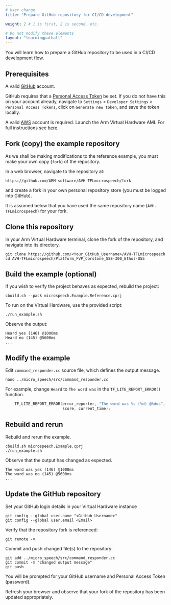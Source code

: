 ```yaml
---
# User change
title: "Prepare GitHub repository for CI/CD development"

weight: 2 # 1 is first, 2 is second, etc.

# Do not modify these elements
layout: "learningpathall"
---
```

You will learn how to prepare a GitHub repository to be used in a CI/CD development flow.

## Prerequisites

A valid [GitHub](https://github.com) account.

GitHub requires that a [Personal Access Token](https://docs.github.com/en/authentication/keeping-your-account-and-data-secure/creating-a-personal-access-token) be set. If you do not have this on your account already, navigate to `Settings` > `Developer Settings` > `Personal Access Tokens`, click on `Generate new token`, and save the token locally.

A valid [AWS](https://aws.amazon.com/) account is required. Launch the Arm Virtual Hardware AMI. For full instructions see [here](/install-tools/avh#corstone).

## Fork (copy) the example repository

As we shall be making modifications to the reference example, you must make your own copy (`fork`) of the repository.

In a web browser, navigate to the repository at:
```console
https://github.com/ARM-software/AVH-TFLmicrospeech/fork
```
and create a fork in your own personal repository store (you must be logged into GitHub).

It is assumed below that you have used the same repository name (`AVH-TFLmicrospeech`) for your fork.

## Clone this repository

In your Arm Virtual Hardware terminal, clone the fork of the repository, and navigate into its directory.
```console
git clone https://github.com/<Your_GitHub_Username>/AVH-TFLmicrospeech
cd AVH-TFLmicrospeech/Platform_FVP_Corstone_SSE-300_Ethos-U55
```
## Build the example (optional)

If you wish to verify the project behaves as expected, rebuild the project:
```console
cbuild.sh --pack microspeech.Example.Reference.cprj
```
To run on the Virtual Hardware, use the provided script:
```console
./run_example.sh
```
Observe the output:
```
Heard yes (146) @1000ms
Heard no (145) @5600ms
...
```
## Modify the example

Edit `command_responder.cc` source file, which defines the output message.
```console
nano ../micro_speech/src/command_responder.cc
```
For example, change `Heard` to `The word was` in the `TF_LITE_REPORT_ERROR()` function.
```C
    TF_LITE_REPORT_ERROR(error_reporter, "The word was %s (%d) @%dms", found_command,
                         score, current_time);
```
## Rebuild and rerun
Rebuild and rerun the example.
```console
cbuild.sh microspeech.Example.cprj
./run_example.sh
```
Observe that the output has changed as expected.
```
The word was yes (146) @1000ms
The word was no (145) @5600ms
...
```
## Update the GitHub repository

Set your GitHub login details in your Virtual Hardware instance
```console
git config --global user.name "<GitHub_Username>"
git config --global user.email <Email>
```
Verify that the repository fork is referenced:
```console
git remote -v
```
Commit and push changed file(s) to the repository:
```console
git add ../micro_speech/src/command_responder.cc
git commit -m "changed output message"
git push
```
You will be prompted for your GitHub username and Personal Access Token (password).

Refresh your browser and observe that your fork of the repository has been updated appropriately.
